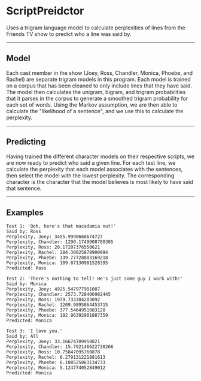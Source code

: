 # ScriptPreidctor

Uses a trigram language model to calculate perplexities of lines from the Friends TV show to predict who a line was said by.

---

## Model

Each cast member in the show (Joey, Ross, Chandler, Monica, Phoebe, and Rachel) are separate trigram models in this program.
Each model is trained on a corpus that has been cleaned to only include lines that they have said.
The model then calculates the unigram, bigram, and trigram probabilities that it parses in the corpus to generate
a smoothed trigram probability for each set of words.
Using the Markov assumption, we are then able to calculate the "likelihood of a sentence", and we use this to calculate the perplexity.

---

## Predicting

Having trained the different character models on their respective scripts, we are now ready to predict who said a given line.
For each test line, we calculate the perplexity that each model associates with the sentences, then select the model with the lowest perplexity.
The corresponding character is the character that the model believes is most likely to have said that sentence.

---

## Examples
```
Test 1: 'Ooh, here's that macadamia nut!'
Said by: Ross
Perplexity, Joey: 3455.9990668674727
Perplexity, Chandler: 1290.1749908780305
Perplexity, Ross: 20.17207376550621
Perplexity, Rachel: 284.30025878900994
Perplexity, Phoebe: 139.77728883169218
Perplexity, Monica: 109.87130981528395
Predicted: Ross
 
Test 2: 'There's nothing to tell! He's just some guy I work with!'
Said by: Monica
Perplexity, Joey: 4925.547977901087
Perplexity, Chandler: 2573.728406982445
Perplexity, Ross: 1979.733384283092
Perplexity, Rachel: 1209.9895864453715
Perplexity, Phoebe: 377.5464951983128
Perplexity, Monica: 192.96392901887359
Predicted: Monica
 
Test 3: 'I love you.'
Said by: All
Perplexity, Joey: 33.16674709950821
Perplexity, Chandler: 15.792146622730266
Perplexity, Ross: 10.75847095760878
Perplexity, Rachel: 8.279131221881613
Perplexity, Phoebe: 6.108525063134733
Perplexity, Monica: 5.124774052849012
Predicted: Monica
```
